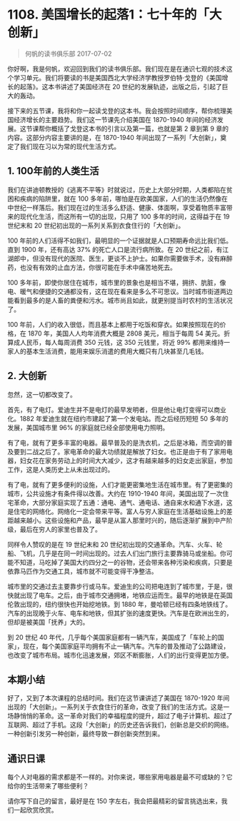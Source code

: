# 1108. 美国增长的起落1：七十年的「大创新」
> 何帆的读书俱乐部
2017-07-02

你好啊，我是何帆，欢迎回到我们的读书俱乐部。我们现在是在通识七观的技术这个学习单元。我们将要读的书是美国西北大学经济学教授罗伯特·戈登的《美国增长的起落》。这本书讲述了美国经济在 20 世纪的发展轨迹，出版之后，引起了巨大的轰动。

接下来的五节课，我将和你一起读戈登的这本书。我会按照时间顺序，帮你梳理美国经济增长的主要趋势。我们这一节课先介绍美国在 1870-1940 年间的经济发展。这节课帮你概括了戈登这本书的引言以及第一篇，也就是第 2 章到第 9 章的内容。这部分内容主要讲的是，在 1870-1940 年间出现了一系列「大创新」，奠定了我们现在习以为常的现代生活方式。

## 1. 100年前的人类生活
我们在讲迪顿教授的《逃离不平等》时就说过，历史上大部分时期，人类都陷在贫困和疾病的陷阱里，就在 100 多年前，哪怕是在欧美国家，人们的生活仍然像在中世纪一样落后。我们现在过的生活多么舒适、健康、体面啊，享受着物质丰富带来的现代化生活，而这所有一切的出现，只用了 100 多年的时间，这得益于在 19 世纪末和 20 世纪初出现的一系列关系到衣食住行的「大创新」。

100 年前的人们活得不如我们，最明显的一个证据就是人口预期寿命远比我们低。直到 1900 年，还有高达 37% 的死亡人口是流行病所致。在 20 世纪之前，有江湖郎中，但没有现代的医院、医生，更谈不上护士。如果你需要做手术，没有麻醉药，也没有有效的止血方法，你很可能在手术中痛苦地死去。

100 多年前，即使你居住在城市，城市里的景象也是相当不堪，拥挤、肮脏，像电、暖气和便捷的交通都没有，这在现在看来是多么不可思议。当时城市街道两边能看到最多的是人畜的粪便和污水。城市尚且如此，就更别提当时农村的生活状况了。

100 年前，人们的收入很低，而且基本上都用于吃饭和穿衣。如果按照现在的价格，在 1870 年，美国人人均年消费大概是 2808 美元，相当于每周 54 美元。折算成人民币，每人每周消费 350 元钱，这 350 元钱里，将近 99% 都用来维持一家人的基本生活消费，能用来娱乐消遣的费用大概只有几块甚至几毛钱。

## 2. 大创新
忽然，这一切都改变了。

首先，有了电灯。爱迪生并不是电灯的最早发明者，但是他让电灯变得可以商业化。1882 年爱迪生就在纽约市建起了第一个发电站。而之后经历短短 50 多年的发展，美国城市里 96% 的家庭就已经全部使用电力照明。

有了电，就有了更多丰富的电器。最早普及的是洗衣机，之后是冰箱，而空调的普及要到二战之后了。家电革命的最大功绩就是解放了妇女。也正是由于有了家用电器，妇女花在家务劳动上的时间大大减少，这才有越来越多的妇女走出家庭，参加工作，这是人类历史上从未出现过的。

有了电，就有了更多便利的设施，人们才能更密集地生活在城市里。有了更密集的城市，公共设施才有条件得以改善。大约在 1910-1940 年间，美国出现了一次住宅革命，大部分家庭实现了五通：通电、通气、通电话、通自来水和通下水道，这是住宅的网络化。网络化一定会带来平等。富人与穷人家庭在生活基础设施上的差距越来越小。这些设施和产品，最早是从富人那里时兴的，随后逐渐扩展到中产阶级，最后在穷人的家里也普及了。

同样令人赞叹的是在 19 世纪末和 20 世纪初出现的交通革命。汽车、火车、轮船、飞机，几乎是在同一时间出现的。过去人们出门旅行主要靠骑马或坐船。你可能不知道，马吃掉了美国大约四分之一的谷物，还会带来各种污染和疾病，只要是依靠马匹作为交通工具，城市就不可能变得干净整洁。

城市里的交通过去主要靠步行或马车。爱迪生的公司把电连到了城市里，于是，很快就出现了电车。之后，由于城市交通拥堵，地铁应运而生。最早的地铁是在英国伦敦出现的，纽约很快也开始挖地铁。到 1880 年，曼哈顿已经有四条地铁线了。汽车的出现晚于火车、电车和地铁，但其扩张的速度更快。汽车是在欧洲出生的，但却是被美国「抚养」大的。

到 20 世纪 40 年代，几乎每个美国家庭都有一辆汽车，美国成了「车轮上的国家」，现在，每个美国家庭平均拥有不止一辆汽车。汽车的普及推动了公路建设，也改变了城市布局。城市化迅速发展，郊区不断膨胀，人们的出行变得更加方便。

## 本期小结
好了，又到了本次课程的总结时间。我们在这节课讲述了美国在 1870-1920 年间出现的「大创新」。一系列关于衣食住行的革命，改变了我们的生活方式。这是一场静悄悄的革命。这一革命对我们的幸福程度的提升，超过了电子计算机、超过了互联网、超过了手机。这段「大创新」的历史还告诉我们，创新总是交织的网络。一种创新引发另一种创新，最终导致一群创新突然到来。

## 通识日课
每个人对电器的需求都是不一样的。对你来说，哪些家用电器是最不可或缺的？它给你的生活带来了哪些便利？

请你写下自己的留言，最好是在 150 字左右，我会把最精彩的留言挑选出来，我们一起欣赏欣赏。